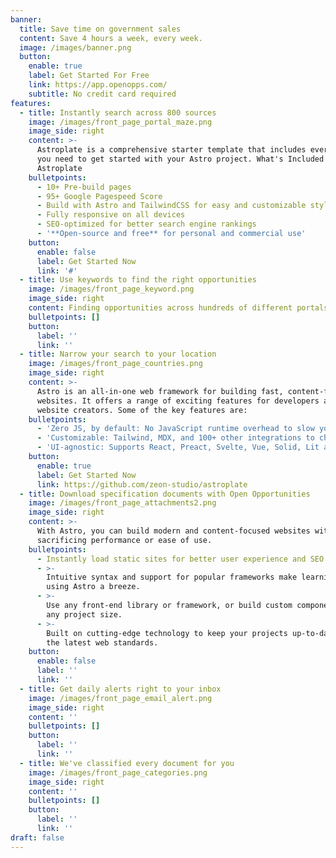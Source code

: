 ```yaml
---
banner:
  title: Save time on government sales
  content: Save 4 hours a week, every week.
  image: /images/banner.png
  button:
    enable: true
    label: Get Started For Free
    link: https://app.openopps.com/
    subtitle: No credit card required
features:
  - title: Instantly search across 800 sources
    image: /images/front_page_portal_maze.png
    image_side: right
    content: >-
      Astroplate is a comprehensive starter template that includes everything
      you need to get started with your Astro project. What's Included in
      Astroplate
    bulletpoints:
      - 10+ Pre-build pages
      - 95+ Google Pagespeed Score
      - Build with Astro and TailwindCSS for easy and customizable styling
      - Fully responsive on all devices
      - SEO-optimized for better search engine rankings
      - '**Open-source and free** for personal and commercial use'
    button:
      enable: false
      label: Get Started Now
      link: '#'
  - title: Use keywords to find the right opportunities
    image: /images/front_page_keyword.png
    image_side: right
    content: Finding opportunities across hundreds of different portals.
    bulletpoints: []
    button:
      label: ''
      link: ''
  - title: Narrow your search to your location
    image: /images/front_page_countries.png
    image_side: right
    content: >-
      Astro is an all-in-one web framework for building fast, content-focused
      websites. It offers a range of exciting features for developers and
      website creators. Some of the key features are:
    bulletpoints:
      - 'Zero JS, by default: No JavaScript runtime overhead to slow you down.'
      - 'Customizable: Tailwind, MDX, and 100+ other integrations to choose from.'
      - 'UI-agnostic: Supports React, Preact, Svelte, Vue, Solid, Lit and more.'
    button:
      enable: true
      label: Get Started Now
      link: https://github.com/zeon-studio/astroplate
  - title: Download specification documents with Open Opportunities
    image: /images/front_page_attachments2.png
    image_side: right
    content: >-
      With Astro, you can build modern and content-focused websites without
      sacrificing performance or ease of use.
    bulletpoints:
      - Instantly load static sites for better user experience and SEO.
      - >-
        Intuitive syntax and support for popular frameworks make learning and
        using Astro a breeze.
      - >-
        Use any front-end library or framework, or build custom components, for
        any project size.
      - >-
        Built on cutting-edge technology to keep your projects up-to-date with
        the latest web standards.
    button:
      enable: false
      label: ''
      link: ''
  - title: Get daily alerts right to your inbox
    image: /images/front_page_email_alert.png
    image_side: right
    content: ''
    bulletpoints: []
    button:
      label: ''
      link: ''
  - title: We've classified every document for you
    image: /images/front_page_categories.png
    image_side: right
    content: ''
    bulletpoints: []
    button:
      label: ''
      link: ''
draft: false
---
```

